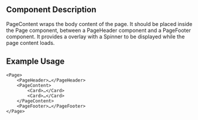 ## Component Description

PageContent wraps the body content of the page. It should be placed inside the
Page component, between a PageHeader component and a PageFooter component. It
provides a overlay with a Spinner to be displayed while the page content loads.

## Example Usage

```
<Page>
    <PageHeader>…</PageHeader>
    <PageContent>
        <Card>…</Card>
        <Card>…</Card>
    </PageContent>
    <PageFooter>…</PageFooter>
</Page>
```
